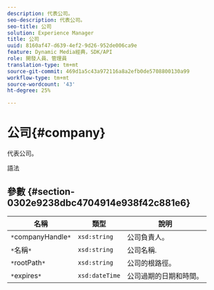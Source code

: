 ```yaml
---
description: 代表公司。
seo-description: 代表公司。
seo-title: 公司
solution: Experience Manager
title: 公司
uuid: 8160af47-d639-4ef2-9d26-952de006ca9e
feature: Dynamic Media經典，SDK/API
role: 開發人員、管理員
translation-type: tm+mt
source-git-commit: 469d1a5c43a972116a8a2efb0de5708800130a99
workflow-type: tm+mt
source-wordcount: '43'
ht-degree: 25%

---
```



# 公司{#company}

代表公司。

語法

## 參數 {#section-0302e9238dbc4704914e938f42c881e6}

| 名稱 | 類型 | 說明 |
|---|---|---|
| `*`companyHandle`*` | `xsd:string` | 公司負責人。 |
| `*`名稱`*` | `xsd:string` | 公司名稱. |
| `*`rootPath`*` | `xsd:string` | 公司的根路徑。 |
| `*`expires`*` | `xsd:dateTime` | 公司過期的日期和時間。 |

